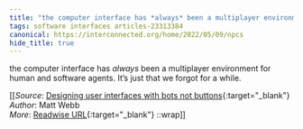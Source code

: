```yaml
---
title: "the computer interface has *always* been a multiplayer environment for ..."
tags: software interfaces articles-23313384
canonical: https://interconnected.org/home/2022/05/09/npcs
hide_title: true
---
```


the computer interface has *always* been a multiplayer environment for human and software agents. It’s just that we forgot for a while.


[[_Source_: [Designing user interfaces with bots not buttons](https://interconnected.org/home/2022/05/09/npcs){:target="_blank"}<br>
_Author_: Matt Webb<br>
_More_: [Readwise URL](https://readwise.io/open/457089264){:target="_blank"}
::wrap]]